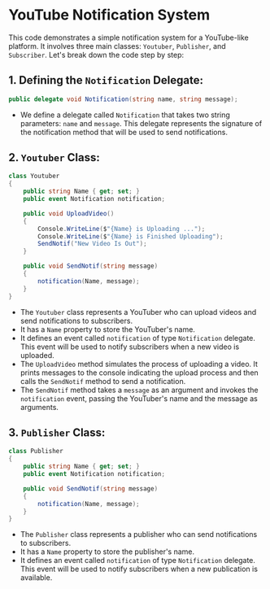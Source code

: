 # YouTube Notification System

This code demonstrates a simple notification system for a YouTube-like platform. It involves three main classes: `Youtuber`, `Publisher`, and `Subscriber`. Let's break down the code step by step:

## 1. Defining the `Notification` Delegate:

```csharp
public delegate void Notification(string name, string message);
```

- We define a delegate called `Notification` that takes two string parameters: `name` and `message`. This delegate represents the signature of the notification method that will be used to send notifications.

## 2. `Youtuber` Class:

```csharp
class Youtuber
{
    public string Name { get; set; }
    public event Notification notification;

    public void UploadVideo()
    {
        Console.WriteLine($"{Name} is Uploading ...");
        Console.WriteLine($"{Name} is Finished Uploading");
        SendNotif("New Video Is Out");
    }

    public void SendNotif(string message)
    {
        notification(Name, message);
    }
}
```

- The `Youtuber` class represents a YouTuber who can upload videos and send notifications to subscribers.
- It has a `Name` property to store the YouTuber's name.
- It defines an event called `notification` of type `Notification` delegate. This event will be used to notify subscribers when a new video is uploaded.
- The `UploadVideo` method simulates the process of uploading a video. It prints messages to the console indicating the upload process and then calls the `SendNotif` method to send a notification.
- The `SendNotif` method takes a `message` as an argument and invokes the `notification` event, passing the YouTuber's name and the message as arguments.

## 3. `Publisher` Class:

```csharp
class Publisher
{
    public string Name { get; set; }
    public event Notification notification;

    public void SendNotif(string message)
    {
        notification(Name, message);
    }
}
```

- The `Publisher` class represents a publisher who can send notifications to subscribers.
- It has a `Name` property to store the publisher's name.
- It defines an event called `notification` of type `Notification` delegate. This event will be used to notify subscribers when a new publication is available.
